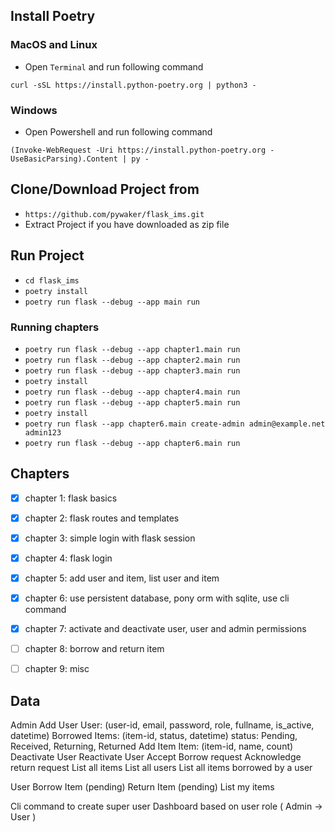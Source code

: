 
## Install Poetry

### MacOS and Linux

- Open `Terminal` and run following command

`curl -sSL https://install.python-poetry.org | python3 -`


### Windows

- Open Powershell and run following command

`(Invoke-WebRequest -Uri https://install.python-poetry.org -UseBasicParsing).Content | py -`


## Clone/Download Project from

- `https://github.com/pywaker/flask_ims.git`
- Extract Project if you have downloaded as zip file


## Run Project

- `cd flask_ims`
- `poetry install`
- `poetry run flask --debug --app main run`


### Running chapters

- `poetry run flask --debug --app chapter1.main run`
- `poetry run flask --debug --app chapter2.main run`
- `poetry run flask --debug --app chapter3.main run`
- `poetry install`
- `poetry run flask --debug --app chapter4.main run`
- `poetry run flask --debug --app chapter5.main run`
- `poetry install`
- `poetry run flask --app chapter6.main create-admin admin@example.net admin123`
- `poetry run flask --debug --app chapter6.main run`


## Chapters

- [x] chapter 1: flask basics
- [x] chapter 2: flask routes and templates
- [x] chapter 3: simple login with flask session
- [x] chapter 4: flask login
- [x] chapter 5: add user and item, list user and item
- [x] chapter 6: use persistent database, pony orm with sqlite, use cli command
- [x] chapter 7: activate and deactivate user, user and admin permissions
- [ ] chapter 8: borrow and return item
- [ ] chapter 9: misc


## Data
Admin
    Add User
        User: (user-id, email, password, role, fullname, is_active, datetime)
        Borrowed Items: (item-id, status, datetime) status: Pending, Received, Returning, Returned
    Add Item
        Item: (item-id, name, count)
    Deactivate User
    Reactivate User
    Accept Borrow request
    Acknowledge return request
    List all items
    List all users
    List all items borrowed by a user

User
    Borrow Item (pending)
    Return Item (pending)
    List my items


Cli command to create super user
Dashboard based on user role ( Admin -> User )